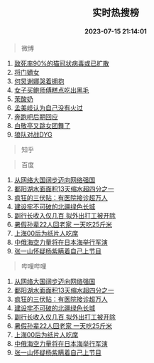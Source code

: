 <div align="center"><h2>实时热搜榜</h2><h4>2023-07-15 21:14:01</h4></div>

> 微博  

1. [致死率90%的猫冠状病毒或已扩散](https://s.weibo.com/weibo?q=%23%E8%87%B4%E6%AD%BB%E7%8E%8790%25%E7%9A%84%E7%8C%AB%E5%86%A0%E7%8A%B6%E7%97%85%E6%AF%92%E6%88%96%E5%B7%B2%E6%89%A9%E6%95%A3%23&t=31&band_rank=1&Refer=top)<br />
2. [将门嫡女](https://s.weibo.com/weibo?q=%23%E5%B0%86%E9%97%A8%E5%AB%A1%E5%A5%B3%23&t=31&band_rank=2&Refer=top)<br />
3. [何炅谢娜哭着拥抱](https://s.weibo.com/weibo?q=%23%E4%BD%95%E7%82%85%E8%B0%A2%E5%A8%9C%E5%93%AD%E7%9D%80%E6%8B%A5%E6%8A%B1%23&t=31&band_rank=3&Refer=top)<br />
4. [女子买鲍师傅糕点吃出黑毛](https://s.weibo.com/weibo?q=%23%E5%A5%B3%E5%AD%90%E4%B9%B0%E9%B2%8D%E5%B8%88%E5%82%85%E7%B3%95%E7%82%B9%E5%90%83%E5%87%BA%E9%BB%91%E6%AF%9B%23&t=31&band_rank=4&Refer=top)<br />
5. [茉酸奶](https://s.weibo.com/weibo?q=%E8%8C%89%E9%85%B8%E5%A5%B6&t=31&band_rank=5&Refer=top)<br />
6. [孟美岐认为自己没有火过](https://s.weibo.com/weibo?q=%23%E5%AD%9F%E7%BE%8E%E5%B2%90%E8%AE%A4%E4%B8%BA%E8%87%AA%E5%B7%B1%E6%B2%A1%E6%9C%89%E7%81%AB%E8%BF%87%23&t=31&band_rank=6&Refer=top)<br />
7. [奔跑吧后期回应](https://s.weibo.com/weibo?q=%23%E5%A5%94%E8%B7%91%E5%90%A7%E5%90%8E%E6%9C%9F%E5%9B%9E%E5%BA%94%23&t=31&band_rank=7&Refer=top)<br />
8. [白敬亭又跳女团舞了](https://s.weibo.com/weibo?q=%23%E7%99%BD%E6%95%AC%E4%BA%AD%E5%8F%88%E8%B7%B3%E5%A5%B3%E5%9B%A2%E8%88%9E%E4%BA%86%23&t=31&band_rank=8&Refer=top)<br />
9. [狼队对战DYG](https://s.weibo.com/weibo?q=%23%E7%8B%BC%E9%98%9F%E5%AF%B9%E6%88%98DYG%23&t=31&band_rank=9&Refer=top)<br />

> 知乎  


> 百度  

1. [从网络大国阔步迈向网络强国](https://www.baidu.com/s?wd=%E4%BB%8E%E7%BD%91%E7%BB%9C%E5%A4%A7%E5%9B%BD%E9%98%94%E6%AD%A5%E8%BF%88%E5%90%91%E7%BD%91%E7%BB%9C%E5%BC%BA%E5%9B%BD&sa=fyb_news&rsv_dl=fyb_news)<br />
2. [鄱阳湖水面面积13天缩水超四分之一](https://www.baidu.com/s?wd=%E9%84%B1%E9%98%B3%E6%B9%96%E6%B0%B4%E9%9D%A2%E9%9D%A2%E7%A7%AF13%E5%A4%A9%E7%BC%A9%E6%B0%B4%E8%B6%85%E5%9B%9B%E5%88%86%E4%B9%8B%E4%B8%80&sa=fyb_news&rsv_dl=fyb_news)<br />
3. [疯狂的三伏贴：有医院接诊超万人](https://www.baidu.com/s?wd=%E7%96%AF%E7%8B%82%E7%9A%84%E4%B8%89%E4%BC%8F%E8%B4%B4%EF%BC%9A%E6%9C%89%E5%8C%BB%E9%99%A2%E6%8E%A5%E8%AF%8A%E8%B6%85%E4%B8%87%E4%BA%BA&sa=fyb_news&rsv_dl=fyb_news)<br />
4. [建设牢不可破的北疆绿色长城](https://www.baidu.com/s?wd=%E5%BB%BA%E8%AE%BE%E7%89%A2%E4%B8%8D%E5%8F%AF%E7%A0%B4%E7%9A%84%E5%8C%97%E7%96%86%E7%BB%BF%E8%89%B2%E9%95%BF%E5%9F%8E&sa=fyb_news&rsv_dl=fyb_news)<br />
5. [副行长收入仅几百 拟外出打工被开除](https://www.baidu.com/s?wd=%E5%89%AF%E8%A1%8C%E9%95%BF%E6%94%B6%E5%85%A5%E4%BB%85%E5%87%A0%E7%99%BE+%E6%8B%9F%E5%A4%96%E5%87%BA%E6%89%93%E5%B7%A5%E8%A2%AB%E5%BC%80%E9%99%A4&sa=fyb_news&rsv_dl=fyb_news)<br />
6. [暑假孙辈22人回老家 一天吃25斤米](https://www.baidu.com/s?wd=%E6%9A%91%E5%81%87%E5%AD%99%E8%BE%8822%E4%BA%BA%E5%9B%9E%E8%80%81%E5%AE%B6+%E4%B8%80%E5%A4%A9%E5%90%8325%E6%96%A4%E7%B1%B3&sa=fyb_news&rsv_dl=fyb_news)<br />
7. [上海00后为纸片人吃席](https://www.baidu.com/s?wd=%E4%B8%8A%E6%B5%B700%E5%90%8E%E4%B8%BA%E7%BA%B8%E7%89%87%E4%BA%BA%E5%90%83%E5%B8%AD&sa=fyb_news&rsv_dl=fyb_news)<br />
8. [中俄海空力量将在日本海举行军演](https://www.baidu.com/s?wd=%E4%B8%AD%E4%BF%84%E6%B5%B7%E7%A9%BA%E5%8A%9B%E9%87%8F%E5%B0%86%E5%9C%A8%E6%97%A5%E6%9C%AC%E6%B5%B7%E4%B8%BE%E8%A1%8C%E5%86%9B%E6%BC%94&sa=fyb_news&rsv_dl=fyb_news)<br />
9. [张一山怀疑杨紫瞒着自己上节目](https://www.baidu.com/s?wd=%E5%BC%A0%E4%B8%80%E5%B1%B1%E6%80%80%E7%96%91%E6%9D%A8%E7%B4%AB%E7%9E%92%E7%9D%80%E8%87%AA%E5%B7%B1%E4%B8%8A%E8%8A%82%E7%9B%AE&sa=fyb_news&rsv_dl=fyb_news)<br />

> 哔哩哔哩  

1. [从网络大国阔步迈向网络强国](https://www.baidu.com/s?wd=%E4%BB%8E%E7%BD%91%E7%BB%9C%E5%A4%A7%E5%9B%BD%E9%98%94%E6%AD%A5%E8%BF%88%E5%90%91%E7%BD%91%E7%BB%9C%E5%BC%BA%E5%9B%BD&sa=fyb_news&rsv_dl=fyb_news)<br />
2. [鄱阳湖水面面积13天缩水超四分之一](https://www.baidu.com/s?wd=%E9%84%B1%E9%98%B3%E6%B9%96%E6%B0%B4%E9%9D%A2%E9%9D%A2%E7%A7%AF13%E5%A4%A9%E7%BC%A9%E6%B0%B4%E8%B6%85%E5%9B%9B%E5%88%86%E4%B9%8B%E4%B8%80&sa=fyb_news&rsv_dl=fyb_news)<br />
3. [疯狂的三伏贴：有医院接诊超万人](https://www.baidu.com/s?wd=%E7%96%AF%E7%8B%82%E7%9A%84%E4%B8%89%E4%BC%8F%E8%B4%B4%EF%BC%9A%E6%9C%89%E5%8C%BB%E9%99%A2%E6%8E%A5%E8%AF%8A%E8%B6%85%E4%B8%87%E4%BA%BA&sa=fyb_news&rsv_dl=fyb_news)<br />
4. [建设牢不可破的北疆绿色长城](https://www.baidu.com/s?wd=%E5%BB%BA%E8%AE%BE%E7%89%A2%E4%B8%8D%E5%8F%AF%E7%A0%B4%E7%9A%84%E5%8C%97%E7%96%86%E7%BB%BF%E8%89%B2%E9%95%BF%E5%9F%8E&sa=fyb_news&rsv_dl=fyb_news)<br />
5. [副行长收入仅几百 拟外出打工被开除](https://www.baidu.com/s?wd=%E5%89%AF%E8%A1%8C%E9%95%BF%E6%94%B6%E5%85%A5%E4%BB%85%E5%87%A0%E7%99%BE+%E6%8B%9F%E5%A4%96%E5%87%BA%E6%89%93%E5%B7%A5%E8%A2%AB%E5%BC%80%E9%99%A4&sa=fyb_news&rsv_dl=fyb_news)<br />
6. [暑假孙辈22人回老家 一天吃25斤米](https://www.baidu.com/s?wd=%E6%9A%91%E5%81%87%E5%AD%99%E8%BE%8822%E4%BA%BA%E5%9B%9E%E8%80%81%E5%AE%B6+%E4%B8%80%E5%A4%A9%E5%90%8325%E6%96%A4%E7%B1%B3&sa=fyb_news&rsv_dl=fyb_news)<br />
7. [上海00后为纸片人吃席](https://www.baidu.com/s?wd=%E4%B8%8A%E6%B5%B700%E5%90%8E%E4%B8%BA%E7%BA%B8%E7%89%87%E4%BA%BA%E5%90%83%E5%B8%AD&sa=fyb_news&rsv_dl=fyb_news)<br />
8. [中俄海空力量将在日本海举行军演](https://www.baidu.com/s?wd=%E4%B8%AD%E4%BF%84%E6%B5%B7%E7%A9%BA%E5%8A%9B%E9%87%8F%E5%B0%86%E5%9C%A8%E6%97%A5%E6%9C%AC%E6%B5%B7%E4%B8%BE%E8%A1%8C%E5%86%9B%E6%BC%94&sa=fyb_news&rsv_dl=fyb_news)<br />
9. [张一山怀疑杨紫瞒着自己上节目](https://www.baidu.com/s?wd=%E5%BC%A0%E4%B8%80%E5%B1%B1%E6%80%80%E7%96%91%E6%9D%A8%E7%B4%AB%E7%9E%92%E7%9D%80%E8%87%AA%E5%B7%B1%E4%B8%8A%E8%8A%82%E7%9B%AE&sa=fyb_news&rsv_dl=fyb_news)<br />
